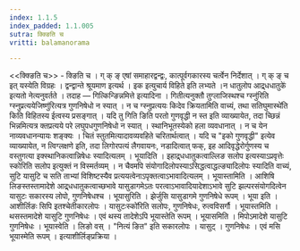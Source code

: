 ```yaml
---
index: 1.1.5
index_padded: 1.1.005
sutra: क्क्ङिति च
vritti: balamanorama

---
```

<<क्क्ङिति च>> - क्ङिति च । ग् क् ङ् एषां समाहारद्वन्द्वः, कात्पूर्वगकारस्य चर्त्वेन निर्देशात् । ग् क् ङ् च इत् यस्येति विग्रहः । द्वन्द्वान्ते श्रूयमाण इत्यर्थ । इक इत्युचार्य विहिते इति लभ्यते ।न धातुलोप आद्र्धधातुके॑ इत्यतो नेत्यनुवर्तते । तदाह — गित्किन्ङिन्नमित्ते इत्यादिना । गितीत्यनुक्तौ तुग्लाजिस्थश्च ग्स्नु॑रिति ग्स्नुप्रत्ययेजिष्णु॑रित्यत्र गुणनिषेधो न स्यात् । न च ग्स्नुप्रत्ययः किदेव क्रियतामिति वाच्यं, तथा सतिघुमास्थे॑ति किति विहितस्य ईत्वस्य प्रसङ्गात् । यदि तु गिति ङिति परतो गुणवृद्धी न स्त इति व्याख्यायेत, तदा च्छिन्नं भिन्नमित्यत्र क्तप्रत्यये परे लघुपधगुणनिषेधो न स्यात् । स्थानिभूतस्येको हला व्यवधानात् । न च येन नाव्यवधानन्यायः शङ्क्यः । चितं स्तुतमित्यादावव्यवहिते चरितार्थत्वात् । यदि च "इको गुणवृद्धी" इत्येव व्याख्यायेत, न त्विग्लक्षणे इति, तदा लिगोरपत्यं लैगवायनः, नडादित्वात् फक्, इह आदिवृद्धेरोर्गुणस्य च वस्तुगत्या इक्स्थानिकत्वान्निषेधः स्यादित्यलम् । भूयादिति । इहाद्र्धधातुकत्वाल्लिङ सलोप इत्यस्याऽप्रवृत्तेः स्कोरिति सलोप इत्युक्तं न विस्मर्तव्यम् । न चैवमपि संयोगादिलोपस्याऽसिद्धत्वाद्धल्ङ्यादिलोपः स्यादिति वाच्यं, सुटि यासुटि च सति ताभ्यां विशिष्टस्यैव प्रत्ययत्वेनाऽपृक्तत्वाऽभावादित्यलम् । भूयास्तामिति । आशिषि लिङस्तस्तामादेशे आद्र्धधातुकत्वाच्छभावे यासुडागमेऽतः परत्वाऽभावादियादेशाऽभावे सुटि झल्परसंयोगदित्वेन यासुटः सकारस्य लोपो, गुणनिषेधश्च । भूयासुरिति । झेर्जुसि यासुडागमे गुणनिषेधे रूपम् । भूया इति । आशीर्लिङः सिपि इतश्चेतीकारलोपः । यासुटःस्को॑रिति सलोपः, गुणनिषेधः, रुत्वविसर्गौ । भूयास्तमिति । थसस्तमादेशे यासुटि गुणनिषेधः । एवं थस्य तादेशेऽपि भूयास्तेति रूपम् । भूयासमिति । मिपोऽमादेशे यासुटि गुणनिषेधः । भूयास्वेति । लिङो वस् । "नित्यं ङित" इति सकारलोपः । यासुट् । गुणनिषेधः । एवं मसि भूयास्मेति रूपम् । इत्याशीर्लिङ्प्रक्रिया ।